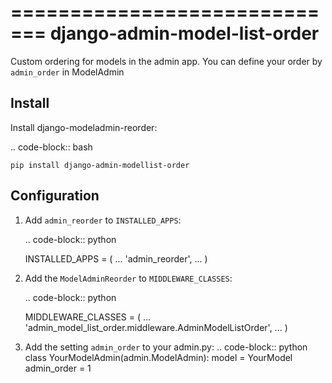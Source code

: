 =============================
django-admin-model-list-order
=============================


Custom ordering for models in the admin app. You can define your order by ```admin_order``` in ModelAdmin

Install
----------

Install django-modeladmin-reorder:

.. code-block:: bash

    pip install django-admin-modellist-order

Configuration
-------------

1. Add `admin_reorder` to `INSTALLED_APPS`:

   .. code-block:: python

    INSTALLED_APPS = (
        ...
        'admin_reorder',
        ...
    )


2. Add the `ModelAdminReorder` to `MIDDLEWARE_CLASSES`:

   .. code-block:: python

    MIDDLEWARE_CLASSES = (
        ...
        'admin_model_list_order.middleware.AdminModelListOrder',
        ...
    )

3. Add the setting `admin_order` to your admin.py:
   .. code-block:: python
    class YourModelAdmin(admin.ModelAdmin):
    model = YourModel
    admin_order = 1